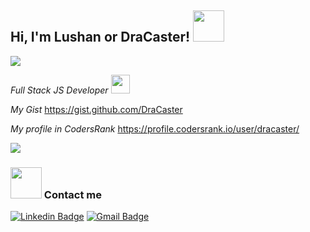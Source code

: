 
<h2> Hi, I'm Lushan or DraCaster! 
  <img src="https://media.giphy.com/media/mGcNjsfWAjY5AEZNw6/giphy.gif" width="50">
</h2>

![](https://komarev.com/ghpvc/?username=DraCaster&color=blueviolet)

  _Full Stack JS Developer_ <img src="https://media.giphy.com/media/WUlplcMpOCEmTGBtBW/giphy.gif" width="30"> 
  
  _My Gist_ https://gist.github.com/DraCaster
  
  _My profile in CodersRank_ https://profile.codersrank.io/user/dracaster/
  
  <img src="https://github-readme-stats.vercel.app/api?username=dracaster&&show_icons=true&title_color=f69e7b&icon_color=00c87b&text_color=f69e7b&bg_color=383e56">
</p>

### <img src="https://media.giphy.com/media/VgCDAzcKvsR6OM0uWg/giphy.gif" width="50"> Contact me 

[![Linkedin Badge](https://img.shields.io/badge/-Linkedin-blue?style=for-the-badge&logo=Linkedin&logoColor=white&link=https://www.linkedin.com/in/lujanrojasinformatica///)](https://www.linkedin.com/in/lujanrojasinformatica/) [![Gmail Badge](https://img.shields.io/badge/-lujanrojas.informatica@gmail.com-d44638?style=for-the-badge&logo=Gmail&logoColor=white&link=mailto:lujanrojas.informatica@gmail.com)](mailto:lujanrojas.informatica@gmail.com)
